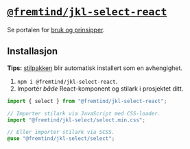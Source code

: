 # [`@fremtind/jkl-select-react`](https://jokul.fremtind.no/komponenter/select)

Se portalen for [bruk og prinsipper](https://jokul.fremtind.no/komponenter/select).

## Installasjon

**Tips:** [stilpakken](../select/) blir automatisk installert som en avhengighet.

1. `npm i @fremtind/jkl-select-react`.
2. Importér _både_ React-komponent og stilark i prosjektet ditt.

```js
import { select } from "@fremtind/jkl-select-react";

// Importer stilark via JavaScript med CSS-loader.
import "@fremtind/jkl-select/select.min.css";
```

```scss
// Eller importer stilark via SCSS.
@use "@fremtind/jkl-select/select";
```
